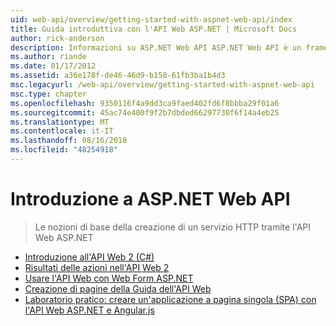 ```yaml
---
uid: web-api/overview/getting-started-with-aspnet-web-api/index
title: Guida introduttiva con l'API Web ASP.NET | Microsoft Docs
author: rick-anderson
description: Informazioni su ASP.NET Web API ASP.NET Web API è un framework che rende più semplice compilare servizi HTTP che soddisfano una vasta gamma di client, inclusi i browser...
ms.author: riande
ms.date: 01/17/2012
ms.assetid: a36e178f-de46-46d9-b150-61fb3ba1b4d3
msc.legacyurl: /web-api/overview/getting-started-with-aspnet-web-api
msc.type: chapter
ms.openlocfilehash: 9350116f4a9dd3ca9faed402fd6f8bbba29f01a6
ms.sourcegitcommit: 45ac74e400f9f2b7dbded66297730f6f14a4eb25
ms.translationtype: MT
ms.contentlocale: it-IT
ms.lasthandoff: 08/16/2018
ms.locfileid: "48254918"
---
```

<a name="getting-started-with-aspnet-web-api"></a>Introduzione a ASP.NET Web API
====================
> Le nozioni di base della creazione di un servizio HTTP tramite l'API Web ASP.NET


- [Introduzione all'API Web 2 (C#)](tutorial-your-first-web-api.md)
- [Risultati delle azioni nell'API Web 2](action-results.md)
- [Usare l'API Web con Web Form ASP.NET](using-web-api-with-aspnet-web-forms.md)
- [Creazione di pagine della Guida dell'API Web](creating-api-help-pages.md)
- [Laboratorio pratico: creare un'applicazione a pagina singola (SPA) con l'API Web ASP.NET e Angular.js](build-a-single-page-application-spa-with-aspnet-web-api-and-angularjs.md)
